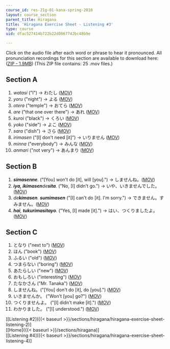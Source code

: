 ```yaml
---
course_id: res-21g-01-kana-spring-2010
layout: course_section
parent_title: Hiragana
title: 'Hiragana Exercise Sheet - Listening #3'
type: course
uid: dfac527414b722b22d0867742bc48b9e

---
```


Click on the audio file after each word or phrase to hear it pronounced. All pronunciation recordings for this section are available to download here: ([ZIP - 1.9MB](/coursemedia/res-21g-01-kana-spring-2010/aee28b0d9052666725264d705f131c35_ex3.zip)) (This ZIP file contains: 25 .mov files.)

Section A
---------

1.  _watasi_ ("I") → わたし ([MOV](http://www.archive.org/download/MITRES21F.01S10_HIRAGANA_EXERCISES/3a1.mov))
2.  _yoru_ ("night") → よる ([MOV](http://www.archive.org/download/MITRES21F.01S10_HIRAGANA_EXERCISES/3a2.mov))
3.  _otera_ ("temple") → おてら ([MOV](http://www.archive.org/download/MITRES21F.01S10_HIRAGANA_EXERCISES/3a3.mov))
4.  _are_ ("that one over there") → あれ ([MOV](http://www.archive.org/download/MITRES21F.01S10_KATAKANA_EXERCISES/3a4.mov))
5.  _kuroi_ ("black") → くろい ([MOV](http://www.archive.org/download/MITRES21F.01S10_HIRAGANA_EXERCISES/3a5.mov))
6.  _yoko_ ("side") → よこ ([MOV](http://www.archive.org/download/MITRES21F.01S10_HIRAGANA_EXERCISES/3a6.mov))
7.  _sara_ ("dish") → さら ([MOV](http://www.archive.org/download/MITRES21F.01S10_HIRAGANA_EXERCISES/3a7.mov))
8.  _irimasen_ ("\[I\] don't need \[it\]") → いりません ([MOV](http://www.archive.org/download/MITRES21F.01S10_HIRAGANA_EXERCISES/3a8.mov))
9.  _minna_ ("everybody") → みんな ([MOV](http://www.archive.org/download/MITRES21F.01S10_HIRAGANA_EXERCISES/3a9.mov))
10.  _anmari_ ("not very") → あんまり ([MOV](http://www.archive.org/download/MITRES21F.01S10_HIRAGANA_EXERCISES/3a10.mov))

Section B
---------

1.  _**simasenne**._ ("\[You\] won't do \[it\], will \[you\].") → しませんね。([MOV](http://www.archive.org/download/MITRES21F.01S10_HIRAGANA_EXERCISES/3b1.mov))
2.  _**iya, ikimasen**de**sita**._ ("No, \[I\] didn't go.") → いや、いきませんでした。([MOV](http://www.archive.org/download/MITRES21F.01S10_HIRAGANA_EXERCISES/3b2.mov))
3.  _de**kimasen**. **sumimasen**_ ("\[I\] can't do \[it\]. I'm sorry.") → できません。すみません。([MOV](http://www.archive.org/download/MITRES21F.01S10_HIRAGANA_EXERCISES/3b3.mov))
4.  _**hai**, **tukurimasitayo**._ ("Yes, \[I\] made \[it\].") → はい、つくりましたよ。([MOV](http://www.archive.org/download/MITRES21F.01S10_HIRAGANA_EXERCISES/3b4.mov))

Section C
---------

1.  となり ("next to") ([MOV](http://www.archive.org/download/MITRES21F.01S10_HIRAGANA_EXERCISES/3c1.mov))
2.  ほん ("book") ([MOV](http://www.archive.org/download/MITRES21F.01S10_HIRAGANA_EXERCISES/3c2.mov))
3.  ふるい ("old") ([MOV](http://www.archive.org/download/MITRES21F.01S10_HIRAGANA_EXERCISES/3c3.mov))
4.  つまらない ("boring") ([MOV](http://www.archive.org/download/MITRES21F.01S10_HIRAGANA_EXERCISES/3c4.mov))
5.  あたらしい ("new") ([MOV](http://www.archive.org/download/MITRES21F.01S10_HIRAGANA_EXERCISES/3c5.mov))
6.  おもしろい ("interesting") ([MOV](http://www.archive.org/download/MITRES21F.01S10_HIRAGANA_EXERCISES/3c6.mov))
7.  たなかさん ("Mr. Tanaka") ([MOV](http://www.archive.org/download/MITRES21F.01S10_HIRAGANA_EXERCISES/3c7.mov))
8.  しませんね。("\[You\] don't do \[it\], do \[you\].") ([MOV](http://www.archive.org/download/MITRES21F.01S10_HIRAGANA_EXERCISES/3c8.mov))
9.  いきませんか。 ("Won't \[you\] go?") ([MOV](http://www.archive.org/download/MITRES21F.01S10_HIRAGANA_EXERCISES/3c9.mov))
10.  つくりませんよ。 ("\[I\] didn't make \[it\].") ([MOV](http://www.archive.org/download/MITRES21F.01S10_HIRAGANA_EXERCISES/3c10.mov))
11.  わかりました。 ("\[I\] understood.") ([MOV](http://www.archive.org/download/MITRES21F.01S10_HIRAGANA_EXERCISES/3c11.mov))

  
\[[Listening #2]({{< baseurl >}}/sections/hiragana/hiragana-exercise-sheet-listening-2)\]  
\[[Home]({{< baseurl >}}/sections/hiragana)\]  
\[[Listening #4]({{< baseurl >}}/sections/hiragana/hiragana-exercise-sheet-listening-4)\]
